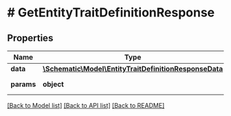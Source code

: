 # # GetEntityTraitDefinitionResponse

## Properties

Name | Type | Description | Notes
------------ | ------------- | ------------- | -------------
**data** | [**\Schematic\Model\EntityTraitDefinitionResponseData**](EntityTraitDefinitionResponseData.md) |  |
**params** | **object** | Input parameters |

[[Back to Model list]](../../README.md#models) [[Back to API list]](../../README.md#endpoints) [[Back to README]](../../README.md)
